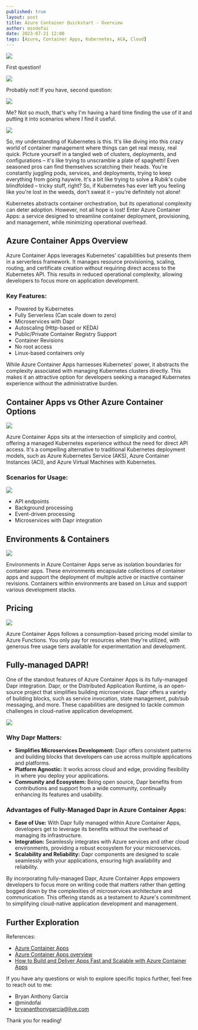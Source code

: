 ```yaml
---
published: true
layout: post
title: Azure Container Quickstart - Overview
author: mindofai
date: 2023-07-21 12:00
tags: [Azure, Container Apps, Kubernetes, ACA, Cloud]
---
```

 
<img src="{{site.baseurl}}/ACA-1.png"/>

First question!

<img src="{{site.baseurl}}/ACA-2.png"/>  

Probably not! If you have, second question:

<img src="{{site.baseurl}}/ACA-3.png"/>  

Me? Not so much, that's why I'm having a hard time finding the use of it and putting it into scenarios where I find it useful.

<img src="{{site.baseurl}}/ACA-5.png"/>  

So, my understanding of Kubernetes is this. It's like diving into this crazy world of container management where things can get real messy, real quick. Picture yourself in a tangled web of clusters, deployments, and configurations – it's like trying to unscramble a plate of spaghetti! Even seasoned pros can find themselves scratching their heads. You're constantly juggling pods, services, and deployments, trying to keep everything from going haywire. It's a bit like trying to solve a Rubik's cube blindfolded – tricky stuff, right? So, if Kubernetes has ever left you feeling like you're lost in the weeds, don't sweat it – you're definitely not alone!

Kubernetes abstracts container orchestration, but its operational complexity can deter adoption. However, not all hope is lost! Enter Azure Container Apps: a service designed to streamline container deployment, provisioning, and management, while minimizing operational overhead.


## Azure Container Apps Overview

Azure Container Apps leverages Kubernetes' capabilities but presents them in a serverless framework. It manages resource provisioning, scaling, routing, and certificate creation without requiring direct access to the Kubernetes API. This results in reduced operational complexity, allowing developers to focus more on application development.

### Key Features:

- Powered by Kubernetes
- Fully Serverless (Can scale down to zero)
- Microservices with Dapr
- Autoscaling (Http-based or KEDA)
- Public/Private Container Registry Support
- Container Revisions
- No root access
- Linux-based containers only

While Azure Container Apps harnesses Kubernetes' power, it abstracts the complexity associated with managing Kubernetes clusters directly. This makes it an attractive option for developers seeking a managed Kubernetes experience without the administrative burden.

## Container Apps vs Other Azure Container Options

<img src="{{site.baseurl}}/ACA-6.png"/>  

Azure Container Apps sits at the intersection of simplicity and control, offering a managed Kubernetes experience without the need for direct API access. It's a compelling alternative to traditional Kubernetes deployment models, such as Azure Kubernetes Service (AKS), Azure Container Instances (ACI), and Azure Virtual Machines with Kubernetes.

### Scenarios for Usage:

<img src="{{site.baseurl}}/ACA-7.png"/>  

- API endpoints
- Background processing
- Event-driven processing
- Microservices with Dapr integration


## Environments & Containers

<img src="{{site.baseurl}}/ACA-8.png"/>  

Environments in Azure Container Apps serve as isolation boundaries for container apps. These environments encapsulate collections of container apps and support the deployment of multiple active or inactive container revisions. Containers within environments are based on Linux and support various development stacks.

## Pricing

<img src="{{site.baseurl}}/ACA-9.png"/>  

Azure Container Apps follows a consumption-based pricing model similar to Azure Functions. You only pay for resources when they're utilized, with generous free usage tiers available for experimentation and development.

## Fully-managed DAPR!

One of the standout features of Azure Container Apps is its fully-managed Dapr integration. Dapr, or the Distributed Application Runtime, is an open-source project that simplifies building microservices. Dapr offers a variety of building blocks, such as service invocation, state management, pub/sub messaging, and more. These capabilities are designed to tackle common challenges in cloud-native application development.

<img src="{{site.baseurl}}/ACA-10.png"/>  

### Why Dapr Matters:

- **Simplifies Microservices Development:** Dapr offers consistent patterns and building blocks that developers can use across multiple applications and platforms.
- **Platform Agnostic:** It works across cloud and edge, providing flexibility in where you deploy your applications.
- **Community and Ecosystem:** Being open source, Dapr benefits from contributions and support from a wide community, continually enhancing its features and usability.

### Advantages of Fully-Managed Dapr in Azure Container Apps:

- **Ease of Use:** With Dapr fully managed within Azure Container Apps, developers get to leverage its benefits without the overhead of managing its infrastructure.
- **Integration:** Seamlessly integrates with Azure services and other cloud environments, providing a robust ecosystem for your microservices.
- **Scalability and Reliability:** Dapr components are designed to scale seamlessly with your applications, ensuring high availability and reliability.

By incorporating fully-managed Dapr, Azure Container Apps empowers developers to focus more on writing code that matters rather than getting bogged down by the complexities of microservices architecture and communication. This offering stands as a testament to Azure's commitment to simplifying cloud-native application development and management.



## Further Exploration

References:

- [Azure Container Apps](https://azure.microsoft.com/en-au/products/container-apps)
- [Azure Container Apps overview]([https://bit.ly/3AyHnKP](https://learn.microsoft.com/en-us/azure/container-apps/overview))
- [How to Build and Deliver Apps Fast and Scalable with Azure Container Apps](https://www.youtube.com/watch?v=b3dopSTnSRg)


If you have any questions or wish to explore specific topics further, feel free to reach out to me:

- Bryan Anthony Garcia
- @mindofai
- bryananthonygarcia@live.com

Thank you for reading!
